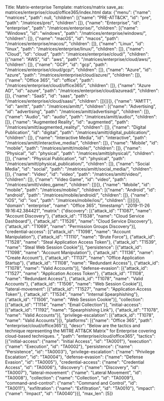 Title: Matrix-enterprise
Template: matrices/matrix
save_as: matrices/enterprise/cloud/office365/index.html
data: {"menu": {"name": "matrices", "path": null, "children": [{"name": "PRE-ATT&CK", "id": "pre", "path": "/matrices/pre/", "children": []}, {"name": "Enterprise", "id": "enterprise", "path": "/matrices/enterprise/", "children": [{"name": "Windows", "id": "windows", "path": "/matrices/enterprise/windows/", "children": []}, {"name": "macOS", "id": "macos", "path": "/matrices/enterprise/macos/", "children": []}, {"name": "Linux", "id": "linux", "path": "/matrices/enterprise/linux/", "children": []}, {"name": "Cloud", "id": "cloud", "path": "/matrices/enterprise/cloud/", "children": [{"name": "AWS", "id": "aws", "path": "/matrices/enterprise/cloud/aws/", "children": []}, {"name": "GCP", "id": "gcp", "path": "/matrices/enterprise/cloud/gcp/", "children": []}, {"name": "Azure", "id": "azure", "path": "/matrices/enterprise/cloud/azure/", "children": []}, {"name": "Office 365", "id": "office", "path": "/matrices/enterprise/cloud/office365/", "children": []}, {"name": "Azure AD", "id": "azure", "path": "/matrices/enterprise/cloud/azuread/", "children": []}, {"name": "SaaS", "id": "saas", "path": "/matrices/enterprise/cloud/saas/", "children": []}]}]}, {"name": "AM!TT", "id": "am!tt", "path": "/matrices/amitt/", "children": [{"name": "Advertising", "id": "advertising", "path": "/matrices/amitt/advertising/", "children": []}, {"name": "Audio", "id": "audio", "path": "/matrices/amitt/audio/", "children": []}, {"name": "Augmented Reality", "id": "augmented", "path": "/matrices/amitt/augmented_reality/", "children": []}, {"name": "Digital Publication", "id": "digital", "path": "/matrices/amitt/digital_publication/", "children": []}, {"name": "Interactive Media", "id": "interactive", "path": "/matrices/amitt/interactive_media/", "children": []}, {"name": "Mobile", "id": "mobile", "path": "/matrices/amitt/mobile/", "children": []}, {"name": "Physical", "id": "physical", "path": "/matrices/amitt/physical/", "children": []}, {"name": "Physical Publication", "id": "physical", "path": "/matrices/amitt/physical_publication/", "children": []}, {"name": "Social Media", "id": "social", "path": "/matrices/amitt/social_media/", "children": []}, {"name": "Video", "id": "video", "path": "/matrices/amitt/video/", "children": []}, {"name": "Video Game", "id": "video", "path": "/matrices/amitt/video_game/", "children": []}]}, {"name": "Mobile", "id": "mobile", "path": "/matrices/mobile/", "children": [{"name": "Android", "id": "android", "path": "/matrices/mobile/android/", "children": []}, {"name": "iOS", "id": "ios", "path": "/matrices/mobile/ios/", "children": []}]}]}, "domain": "enterprise", "name": "Office 365", "timestamp": "2019-11-26 19:16:42.384421", "matrix": {"discovery": [{"attack_id": "T1087", "name": "Account Discovery"}, {"attack_id": "T1538", "name": "Cloud Service Dashboard"}, {"attack_id": "T1526", "name": "Cloud Service Discovery"}, {"attack_id": "T1069", "name": "Permission Groups Discovery"}], "credential-access": [{"attack_id": "T1098", "name": "Account Manipulation"}, {"attack_id": "T1110", "name": "Brute Force"}, {"attack_id": "T1528", "name": "Steal Application Access Token"}, {"attack_id": "T1539", "name": "Steal Web Session Cookie"}], "persistence": [{"attack_id": "T1098", "name": "Account Manipulation"}, {"attack_id": "T1136", "name": "Create Account"}, {"attack_id": "T1137", "name": "Office Application Startup"}, {"attack_id": "T1108", "name": "Redundant Access"}, {"attack_id": "T1078", "name": "Valid Accounts"}], "defense-evasion": [{"attack_id": "T1527", "name": "Application Access Token"}, {"attack_id": "T1108", "name": "Redundant Access"}, {"attack_id": "T1078", "name": "Valid Accounts"}, {"attack_id": "T1506", "name": "Web Session Cookie"}], "lateral-movement": [{"attack_id": "T1527", "name": "Application Access Token"}, {"attack_id": "T1534", "name": "Internal Spearphishing"}, {"attack_id": "T1506", "name": "Web Session Cookie"}], "collection": [{"attack_id": "T1114", "name": "Email Collection"}], "initial-access": [{"attack_id": "T1192", "name": "Spearphishing Link"}, {"attack_id": "T1078", "name": "Valid Accounts"}], "privilege-escalation": [{"attack_id": "T1078", "name": "Valid Accounts"}]}, "platforms": [{"name": "Office 365", "path": "enterprise/cloud/office365"}], "descr": "Below are the tactics and technique representing the MITRE ATT&CK Matrix&trade; for Enterprise covering cloud-based techniques. ", "path": "enterprise/cloud/office365", "tactics": [{"initial-access": {"name": "Initial Access", "id": "TA0001"}, "execution": {"name": "Execution", "id": "TA0002"}, "persistence": {"name": "Persistence", "id": "TA0003"}, "privilege-escalation": {"name": "Privilege Escalation", "id": "TA0004"}, "defense-evasion": {"name": "Defense Evasion", "id": "TA0005"}, "credential-access": {"name": "Credential Access", "id": "TA0006"}, "discovery": {"name": "Discovery", "id": "TA0007"}, "lateral-movement": {"name": "Lateral Movement", "id": "TA0008"}, "collection": {"name": "Collection", "id": "TA0009"}, "command-and-control": {"name": "Command and Control", "id": "TA0011"}, "exfiltration": {"name": "Exfiltration", "id": "TA0010"}, "impact": {"name": "Impact", "id": "TA0040"}}], "max_len": [5]}